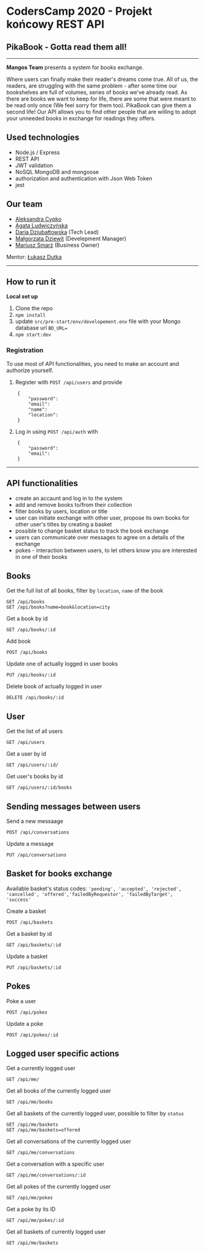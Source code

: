 # CodersCamp 2020 - Projekt końcowy REST API
## **PikaBook** - Gotta read them all!
___


**Mangos Team** presents a system for books exchange. 

Where users can finally make their reader's dreams come true. All of us, the readers, are struggling with the same problem - after some time our bookshelves are full of volumes, series of books we've already read. As there are books we want to keep for life, there are some that were meant to be read only once (We feel sorry for them too). PikaBook can give them a second life! Our API allows you to find other people that are willing to adopt your unneeded books in exchange for readings they offers.

## Used technologies
- Node.js / Express
- REST API
- JWT validation
- NoSQL MongoDB and mongoose
- authorization and authentication with Json Web Token
- jest

## Our team 
* [Aleksandra Cypko](https://github.com/AleksandraCyp)
* [Agata Ludwiczyńska](https://github.com/AgataLudwiczynska)
* [Daria Dziubałtowska](https://github.com/daria305) (Tech Lead)
* [Małgorzata Dziewit](https://github.com/memeraki) (Develepment Manager)
* [Mariusz Smarż](https://github.com/mariusz-sm) (Business Owner)

Mentor: [Łukasz Dutka](https://github.com/lukaszdutka)
___
## How to run it
**Local set up**
1. Clone the repo
2. `npm install`
5. update `src/pre-start/env/developement.env` file with your Mongo database url `BD_URL=` 
6. `npm start:dev`

### Registration
To use most of API functionalities, you need to make an account and authorize yourself.

1. Register with `POST /api/users` and provide
```    
    {
        "password":
        "email":
        "name":
        "location":
    }
```
2. Log in using  `POST /api/auth` with
```
    {
        "password":
        "email":
    }
```
---
## API functionalities
 - create an accaunt and log in to the system
 - add and remove books to/from their collection
 - filter books by users, location or title
 - user can initiate exchange with other user, propose its own books for other user's titles by creating a basket
 - possible to change basket status to track the book exchange
 - users can communicate over messages to agree on a details of the exchange
 - pokes - interaction between users, to let others know you are interested in one of their books

## Books

Get the full list of all books, filter by `location`, `name` of the book

    GET /api/books
    GET /api/books?name=book&location=city

Get a book by id

    GET /api/books/:id

Add book

    POST /api/books

Update one of actually logged in user books

    PUT /api/books/:id

Delete book of actually logged in user

    DELETE /api/books/:id

## User

Get the list of all users

    GET /api/users

Get a user by id

    GET /api/users/:id/

Get user's books by id

    GET /api/users/:id/books

## Sending messages between users

Send a new messaage

    POST /api/conversations

Update a message

    PUT /api/conversations

## Basket for books exchange
Available basket's status codes: `'pending', 'accepted', 'rejected', 'cancelled', 'offered','failedByRequestor', 'failedByTarget', 'success'`

Create a basket

    POST /api/baskets

Get a basket by id

    GET /api/baskets/:id
    
Update a basket

    PUT /api/baskets/:id

## Pokes

Poke a user

    POST /api/pokes
 
 Update a poke
 
    POST /api/pokes/:id

## Logged user specific actions

Get a currently logged user

    GET /api/me/

Get all books of the currently logged user

    GET /api/me/books

Get all baskets of the currently logged user, possible to filter by `status`

    GET /api/me/baskets
    GET /api/me/baskets=offered

Get all conversations of the currently logged user

    GET /api/me/conversations

Get a conversation with a specific user
    
    GET /api/me/conversations/:id
    
Get all pokes of the currently logged user

    GET /api/me/pokes
    
Get a poke by its ID 
    
    GET /api/me/pokes/:id

Get all baskets of currently logged user
    
    GET /api/me/baskets

